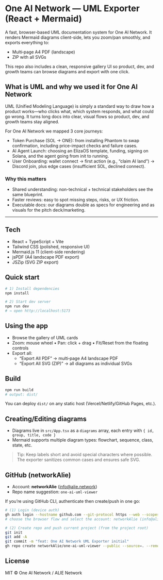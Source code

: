 # One AI Network — UML Exporter (React + Mermaid)

A fast, browser-based UML documentation system for One AI Network. It renders Mermaid diagrams client-side, lets you zoom/pan smoothly, and exports everything to:

- Multi‑page A4 PDF (landscape)
- ZIP with all SVGs

This repo also includes a clean, responsive gallery UI so product, dev, and growth teams can browse diagrams and export with one click.

## What is UML and why we used it for One AI Network

UML (Unified Modeling Language) is simply a standard way to draw how a product works—who clicks what, which system responds, and what could go wrong. It turns long docs into clear, visual flows so product, dev, and growth teams stay aligned.

For One AI Network we mapped 3 core journeys:

- Token Purchase (SOL → ONE): from installing Phantom to swap confirmation, including price-impact checks and failure cases.
- AI Agent Launch: choosing an ElizaOS template, funding, signing on Solana, and the agent going from init to running.
- User Onboarding: wallet connect → first action (e.g., “claim AI land”) → Discord join, plus edge cases (insufficient SOL, declined connect).

### Why this matters
- Shared understanding: non-technical + technical stakeholders see the same blueprint.
- Faster reviews: easy to spot missing steps, risks, or UX friction.
- Executable docs: our diagrams double as specs for engineering and as visuals for the pitch deck/marketing.

---

## Tech
- React + TypeScript + Vite
- Tailwind CSS (polished, responsive UI)
- Mermaid.js 11 (client-side rendering)
- jsPDF (A4 landscape PDF export)
- JSZip (SVG ZIP export)

## Quick start

```bash
# 1) Install dependencies
npm install

# 2) Start dev server
npm run dev
# → open http://localhost:5173
```

## Using the app
- Browse the gallery of UML cards
- Zoom: mouse wheel  •  Pan: click + drag  •  Fit/Reset from the floating controls
- Export all:
  - “Export All PDF” → multi‑page A4 landscape PDF
  - “Export All SVG (ZIP)” → all diagrams as individual SVGs

## Build

```bash
npm run build
# output: dist/
```

You can deploy `dist/` on any static host (Vercel/Netlify/GitHub Pages, etc.).

## Creating/Editing diagrams
- Diagrams live in `src/App.tsx` as a `diagrams` array, each entry with `{ id, group, title, code }`
- Mermaid supports multiple diagram types: flowchart, sequence, class, state, etc.

> Tip: Keep labels short and avoid special characters where possible. The exporter sanitizes common cases and ensures safe SVG.

## GitHub (networkAlie)
- Account: **networkAlie** (info@alie.network)
- Repo name suggestion: `one-ai-uml-viewer`

If you’re using GitHub CLI, authenticate then create/push in one go:

```bash
# (1) Login (device auth)
gh auth login --hostname github.com --git-protocol https --web --scopes "repo,workflow"
# choose the browser flow and select the account: networkAlie (info@alie.network)

# (2) Create repo and push current project (from the project root)
git init
git add -A
git commit -m "feat: One AI Network UML Exporter initial"
gh repo create networkAlie/one-ai-uml-viewer --public --source=. --remote=origin --push
```

## License
MIT © One AI Network / ALIE Network
